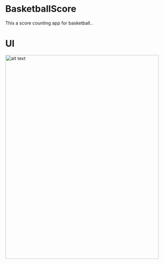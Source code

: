 # BasketballScore
This a score counting app for basketball..


# UI
<img src="https://user-images.githubusercontent.com/49654864/63368666-300f3f00-c3a0-11e9-9c87-1b52662888b5.png" alt="alt text" width="480" height="640">



